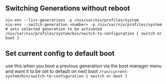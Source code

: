 ## Switching Generations without reboot 
```
nix-env --list-generations -p /nix/var/nix/profiles/system
nix-env --switch-generation <number> -p /nix/var/nix/profiles/system
# sets selected generation to be activated 
/nix/var/nix/profiles/system/bin/switch-to-configuration { switch or boot }
```

## Set current config to default boot
use this when you boot a previous generation via the boot manager menu and want it to be set to default on next boot
`/run/current-system/bin/switch-to-configuration { switch or boot }`

